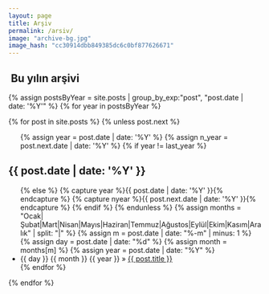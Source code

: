 ```yaml
---
layout: page
title: Arşiv
permalink: /arsiv/
image: "archive-bg.jpg"
image_hash: "cc30914dbb849385dc6c0bf877626671"
---
```

  
<div class="col-lg-8 col-md-10 mx-auto">
<section id="archive">
<h2><i class="fa fa-file-archive-o"></i>&nbsp;Bu yılın arşivi</h2>
{% assign postsByYear = site.posts | group_by_exp:"post", "post.date | date: '%Y'"  %}
{% for year in postsByYear %}

  {% for post in site.posts %}
  {% unless post.next %}

  <ul class="this">
  {% assign year = post.date | date: '%Y' %}
  {% assign n_year = post.next.date | date: '%Y' %}
  {% if year != last_year %}
  </ul>
  <h2>{{ post.date | date: '%Y' }}</h2>

  <ul class="past">
  {% else %}
  {% capture year %}{{ post.date | date: '%Y' }}{% endcapture %}
  {% capture nyear %}{{ post.next.date | date: '%Y' }}{% endcapture %}
  {% endif %}
  {% endunless %}
  {% assign months = "Ocak|Şubat|Mart|Nisan|Mayıs|Haziran|Temmuz|Ağustos|Eylül|Ekim|Kasım|Aralık" | split: "|" %}
  {% assign m = post.date | date: "%-m" | minus: 1 %}
  {% assign day = post.date | date: "%d" %}
  {% assign month = months[m] %}
  {% assign year = post.date | date: "%Y" %}
 <li class="arch-list"> {{ day }} {{ month }} {{ year }} &raquo; <a href="{{site.baseurl}}{{ post.url }}">{{ post.title }}</a> </li>
  {% endfor %}
  </ul>
{% endfor %}
</section>
</div>



